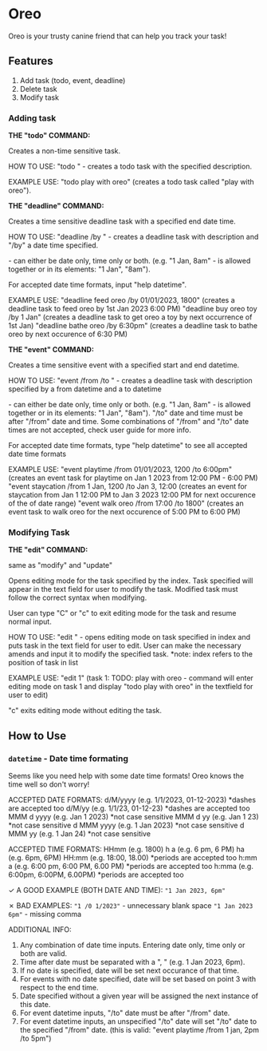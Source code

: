 # Oreo

Oreo is your trusty canine friend that can help you track your task!

## Features 

1. Add task (todo, event, deadline)
2. Delete task
3. Modify task

### Adding task

**THE "todo" COMMAND:**

Creates a non-time sensitive task.

HOW TO USE:
"todo <description>" - creates a todo task with the specified description.

EXAMPLE USE:
"todo play with oreo" (creates a todo task called "play with oreo").

**THE "deadline" COMMAND:**

Creates a time sensitive deadline task with a specified end date time.

HOW TO USE:
"deadline <description> /by <datetime>" - creates a deadline task with description and "/by" a date time specified.

<datetime> - can either be date only, time only or both. (e.g. "1 Jan, 8am" - is allowed together or in its elements: "1 Jan", "8am").

For accepted date time formats, input "help datetime".

EXAMPLE USE:
"deadline feed oreo /by 01/01/2023, 1800" (creates a deadline task to feed oreo by 1st Jan 2023 6:00 PM)
"deadline buy oreo toy /by 1 Jan" (creates a deadline task to get oreo a toy by next occurrence of 1st Jan)
"deadline bathe oreo /by 6:30pm" (creates a deadline task to bathe oreo by next occurence of 6:30 PM)


**THE "event" COMMAND:**

Creates a time sensitive event with a specified
start and end datetime.

HOW TO USE:
"event <description> /from <datetime> /to <datetime>" - creates a deadline task with description specified by a from datetime and a to datetime

<datetime> - can either be date only, time only or both. (e.g. "1 Jan, 8am" - is allowed together or in its elements: "1 Jan", "8am"). "/to" date and time must be after "/from" date and time. Some combinations of "/from" and "/to" date times are not accepted, check user guide for more info.

For accepted date time formats, type "help datetime" to see all accepted date time formats

EXAMPLE USE:
"event playtime /from 01/01/2023, 1200 /to 6:00pm" (creates an event task for playtime on Jan 1 2023 from 12:00 PM - 6:00 PM)
"event staycation /from 1 Jan, 1200 /to Jan 3, 12:00 (creates an event for staycation from Jan 1 12:00 PM to Jan 3 2023 12:00 PM for next occurence of the of date range)
"event walk oreo /from 17:00 /to 1800" (creates an event task to walk oreo for the next occurence of 5:00 PM to 6:00 PM)

### Modifying Task

**THE "edit" COMMAND:**

same as "modify" and "update"

Opens editing mode for the task specified by the index. Task specified will appear in the text field for user to modify the task. Modified task must follow the correct syntax when modifying.

User can type "C" or "c" to exit editing mode for the task and resume normal input.

HOW TO USE:
"edit <index>" - opens editing mode on task specified in index and puts task in the text field for user to edit. User can make the necessary amends and input it to modify the specified task.
*note: index refers to the position of task in list

EXAMPLE USE:
"edit 1" (task 1: TODO: play with oreo - command will enter editing mode on task 1 and display "todo play with oreo" in the textfield for user to edit)

"c" exits editing mode without editing the task.

## How to Use

### `datetime` - Date time formating

Seems like you need help with some date time formats! Oreo knows the time well so don't worry!

ACCEPTED DATE FORMATS:
d/M/yyyy (e.g. 1/1/2023, 01-12-2023) *dashes are accepted too
d/M/yy (e.g. 1/1/23, 01-12-23) *dashes are accepted too
MMM d yyyy (e.g. Jan 1 2023) *not case sensitive
MMM d yy (e.g. Jan 1 23) *not case sensitive
d MMM yyyy (e.g. 1 Jan 2023) *not case sensitive
d MMM yy (e.g. 1 Jan 24) *not case sensitive

ACCEPTED TIME FORMATS:
HHmm (e.g. 1800)
h a (e.g. 6 pm, 6 PM)
ha (e.g. 6pm, 6PM)
HH:mm (e.g. 18:00, 18.00) *periods are accepted too
h:mm a (e.g. 6:00 pm, 6:00 PM, 6.00 PM) *periods are accepted too
h:mma (e.g. 6:00pm, 6:00PM, 6.00PM) *periods are accepted too

✓ A GOOD EXAMPLE (BOTH DATE AND TIME):
`"1 Jan 2023, 6pm"`

✗ BAD EXAMPLES:
`"1 /0 1/2023"` - unnecessary blank space
`"1 Jan 2023 6pm"` - missing comma

ADDITIONAL INFO:
1. Any combination of date time inputs. Entering date only, time only or both are valid.
2. Time after date must be separated with a ", " (e.g. 1 Jan 2023, 6pm).
3. If no date is specified, date will be set next occurance of that time.
4. For events with no date specified, date will be set based on point 3 with respect to the end time.
5. Date specified without a given year will be assigned the next instance of this date.
6. For event datetime inputs, "/to" date must be after "/from" date.
7. For event datetime inputs, an unspecified "/to" date will set "/to" date to the specified "/from" date. (this is valid: "event playtime /from 1 jan, 2pm /to 5pm")
